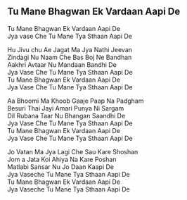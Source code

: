 ## Tu Mane Bhagwan Ek Vardaan Aapi De

Tu Mane Bhagwan Ek Vardaan Aapi De  
Jya vase Che Tu Mane Tya Sthaan Aapi De

Hu Jivu chu Ae Jagat Ma Jya Nathi Jeevan  
Zindagi Nu Naam Che Bas Boj Ne Bandhan  
Aakhri Avtaar Nu Mandaan Bandhi De  
Jya Vase Che Tu Mane Tya Sthaan Aapi De  
Tu Mane Bhagwan Ek Vardaan Aapi De  
Jya Vase Che Tu Mane Tya Sthaan Aapi De

Aa Bhoomi Ma Khoob Gaaje Paap Na Padgham  
Besuri Thai Jayi Amari Punya Ni Sargam  
Dil Rubana Taar Nu Bhangan Saandhi De  
Jya Vase Che Tu Mane Tya Sthaan Aapi De  
Tu Mane Bhagwan Ek Vardaan Aapi De  
Jya Vase Che Tu Mane Tya Sthaan Aapi De

Jo Vatan Ma Jya Lagi Che Sau Kare Shoshan  
Jom a Jata Koi Ahiya Na Kare Poshan  
Matlabi Sansar Nu Jo Daan Kaapi De  
Jya Vaseche Tu Mane Tya Sthaan Aapi De  
Tu Mane Bhagwan Ek Vardaan Aapi De  
Jya Vaseche Tu Mane Tya Sthaan Aapi De

